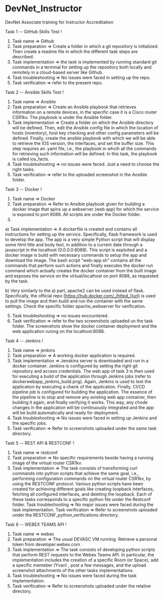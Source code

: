 # DevNet_Instructor
DevNet Associate training for Instructor Accreditation

Task 1 -- GitHub Skills Test !

1. Task name => Github
2. Task preparation => Create a folder in which a git repository is initialized. Then create a readme file in which the different task steps are described.
3. Task implementation => the task is implemented by running standard git commands in a terminal for setting up the repository both locally and remotely in a cloud-based server like Github.
4. Task troubleshooting => No issues were faced in setting up the repo.
5. Task verification => refer to the present repo.

Task 2 -- Ansible Skills Test !

1. Task name => Ansible
2. Task preparation => Create an Ansible playbook that retrieves information on a remote devices, in the specific case it is a Cisco router CSR1kv. The playbook is under the Ansible folder.
3. Task implementation => Create a folder on which the Ansible directory will be defined. Then, edit the Ansible config file in which the location of hosts (inventory), host key checking and other config parameters will be defined. Finally, create the ansible playbook with which we will be able to retrieve the IOS version, the interfaces, and set the buffer size. This step requires an .yaml file, i.e., the playbook in whcih all the commands for retrieving such information will be defined. In this task, the playbook is called ios_facts.
4. Task troubleshooting => no issues were faced. Just a need to choose the right tasks.
5. Task verification => refer to the uploaded screenshot in the Ansible folder. 

Task 3 -- Docker !

1. Task name => Docker
2. Task preparation => Refer to Ansible playbook given for building a docker image that spins up a webserver (web app) for which the service is exposed to port 8088. All scripts are under the Docker folder.
3. 
a) Task implementation => A dockerfile is created and contains all instructions for setting up the service. Specifically, flask framework is used to develop the app. The app is a very simple Python script that will display some html title and body text, in addition to a current date through a javascript in the localhost (0.0.0.0:8088). This script is exploited and a docker image is build with necessary commands to setup the app and download the image. The bash script "web-app.sh" contains all the commands that perform such actions and finally executes the docker run command which actually creates the docker container from the built image and exposes the service on the virtual/localhost on port 8088, as requested by the task.

b) Very similarly to the a) part, apache2 can be used instead of flask. Specifically, the official repo [https://hub.docker.com/_/httpd_](url) is used to pull the image and then build and run the container with the same settings. Check the specific folder apache_webserver for verification.

5. Task troubleshooting => no issues encountered.
6. Task verification => refer to the two screenshots uploaded un the task folder. The screenshots show the docker container deployment and the web application runing on the localhost:8088.


Task 4 -- Jenkins !

1. Task name => jenkins
2. Task preparation => A working docker application is required.
3. Task implementation => Jenskins server is downloaded and run in a docker container. Jenkins is configured by setting the right git repository and access credentials. The web app of task 3 is then used for executing a build of the application through Jenkins jobs (refer to dockerwebapp_jenkins_build.png). Again, Jenkins is used to test the application by executing a check of the application. Finally, CI/CD pipeline job is configured for building the application. The essence of the pipeline is to stop and remove any existing web app container, then building it again, and finally verifying it works. This way, any chode changes in the application will be continuously integrated and the app will be build automatically and ready for deployment.
4. Task troubleshooting => No issues were faced in setting up Jenkins and the specific jobs.
5. Task verification => Refer to screenshots uploaded under the same task directory.


Task 5 -- REST API & RESTCONF !

1. Task name => restconf
2. Task preparation => No specific requirements beside having a running image of the virtual router CSR1kv.
3. Task implementation => The task consists of transforming curl commands into python scripts that achieve the same goal, i.e., performing configuration commands on the virtual router CSR1kv, by using the RESTCONF protocol. Various python scripts have been created for achieving different goals like creating loopback interfaces, fetching all configured interfaces, and deleting the loopback. Each of these tasks corresponds to a specific python file under the Restconf folder.
Task troubleshooting => No major issues were faced during the task implementation.
Task verification => Refer to screenshots uploaded under the RESTCONF_python_verifications directory.


Task 6 -- WEBEX TEAMS API !

1. Task name => webex
2. Task preparation => The usual DEVASC VM running. Retrieve a personal token from developer.webex.com .
3. Task implementation => The task consists of developing python scripts that perform REST requests to the Webex Teams API. In particular, the implementation includes the creation of a specific Room (or Space), add a specific memeber (Yvan) , post a few messages, and the upload screenshot attachments of the other tasks implementations.
4. Task troubleshooting => No issues were faced during the task implementation.
5. Task verification => Refer to screenshots uploaded under the relative directory.
